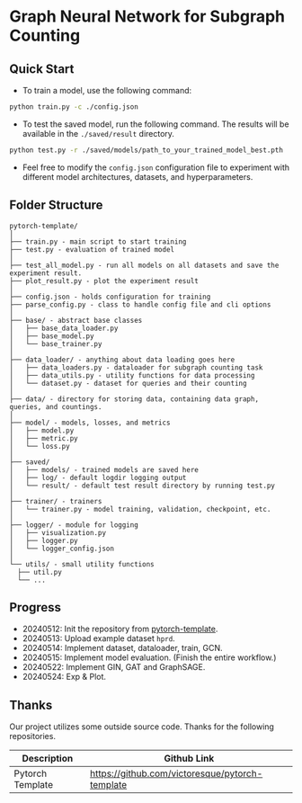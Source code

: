 # Graph Neural Network for Subgraph Counting

## Quick Start

+ To train a model, use the following command:

```sh
python train.py -c ./config.json
```

+ To test the saved model, run the following command. The results will be available in the `./saved/result` directory.

```sh
python test.py -r ./saved/models/path_to_your_trained_model_best.pth
```

+ Feel free to modify the `config.json` configuration file to experiment with different model architectures, datasets, and hyperparameters.


## Folder Structure

  ```
pytorch-template/
│
├── train.py - main script to start training
├── test.py - evaluation of trained model
│
├── test_all_model.py - run all models on all datasets and save the experiment result.
├── plot_result.py - plot the experiment result
│
├── config.json - holds configuration for training
├── parse_config.py - class to handle config file and cli options
│
├── base/ - abstract base classes
│   ├── base_data_loader.py
│   ├── base_model.py
│   └── base_trainer.py
│
├── data_loader/ - anything about data loading goes here
│   ├── data_loaders.py - dataloader for subgraph counting task
│   ├── data_utils.py - utility functions for data processing
│   └── dataset.py - dataset for queries and their counting
│
├── data/ - directory for storing data, containing data graph, queries, and countings.
│
├── model/ - models, losses, and metrics
│   ├── model.py
│   ├── metric.py
│   └── loss.py
│
├── saved/
│   ├── models/ - trained models are saved here
│   ├── log/ - default logdir logging output
│   └── result/ - default test result directory by running test.py
│
├── trainer/ - trainers
│   └── trainer.py - model training, validation, checkpoint, etc.
│
├── logger/ - module for logging
│   ├── visualization.py
│   ├── logger.py
│   └── logger_config.json
│  
└── utils/ - small utility functions
    ├── util.py
    └── ...
  ```



## Progress

+ 20240512: Init the repository from [pytorch-template](https://github.com/victoresque/pytorch-template).
+ 20240513: Upload example dataset `hprd`.
+ 20240514: Implement dataset, dataloader, train, GCN.
+ 20240515: Implement model evaluation. (Finish the entire workflow.) 
+ 20240522: Implement GIN, GAT and GraphSAGE.
+ 20240524: Exp & Plot.

## Thanks

Our project utilizes some outside source code. Thanks for the following repositories.

| Description      | Github Link                                     |
| ---------------- | ----------------------------------------------- |
| Pytorch Template | https://github.com/victoresque/pytorch-template |

 